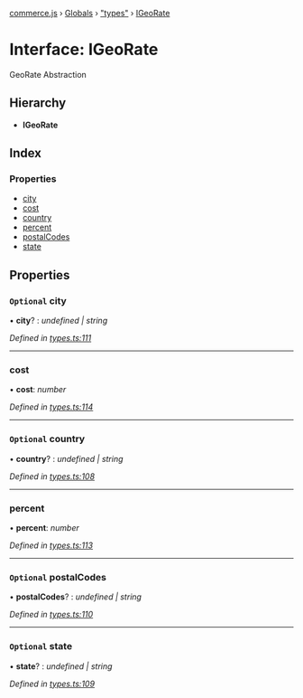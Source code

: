 [commerce.js](../README.md) › [Globals](../globals.md) › ["types"](../modules/_types_.md) › [IGeoRate](_types_.igeorate.md)

# Interface: IGeoRate

GeoRate Abstraction

## Hierarchy

* **IGeoRate**

## Index

### Properties

* [city](_types_.igeorate.md#optional-city)
* [cost](_types_.igeorate.md#cost)
* [country](_types_.igeorate.md#optional-country)
* [percent](_types_.igeorate.md#percent)
* [postalCodes](_types_.igeorate.md#optional-postalcodes)
* [state](_types_.igeorate.md#optional-state)

## Properties

### `Optional` city

• **city**? : *undefined | string*

*Defined in [types.ts:111](https://github.com/shopjs/commerce.js/blob/aa05566/src/types.ts#L111)*

___

###  cost

• **cost**: *number*

*Defined in [types.ts:114](https://github.com/shopjs/commerce.js/blob/aa05566/src/types.ts#L114)*

___

### `Optional` country

• **country**? : *undefined | string*

*Defined in [types.ts:108](https://github.com/shopjs/commerce.js/blob/aa05566/src/types.ts#L108)*

___

###  percent

• **percent**: *number*

*Defined in [types.ts:113](https://github.com/shopjs/commerce.js/blob/aa05566/src/types.ts#L113)*

___

### `Optional` postalCodes

• **postalCodes**? : *undefined | string*

*Defined in [types.ts:110](https://github.com/shopjs/commerce.js/blob/aa05566/src/types.ts#L110)*

___

### `Optional` state

• **state**? : *undefined | string*

*Defined in [types.ts:109](https://github.com/shopjs/commerce.js/blob/aa05566/src/types.ts#L109)*
